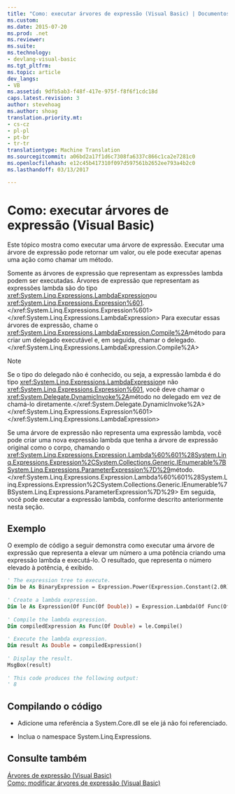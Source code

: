```yaml
---
title: "Como: executar árvores de expressão (Visual Basic) | Documentos do Microsoft"
ms.custom: 
ms.date: 2015-07-20
ms.prod: .net
ms.reviewer: 
ms.suite: 
ms.technology:
- devlang-visual-basic
ms.tgt_pltfrm: 
ms.topic: article
dev_langs:
- VB
ms.assetid: 9dfb5ab3-f48f-417e-975f-f8f6f1cdc18d
caps.latest.revision: 3
author: stevehoag
ms.author: shoag
translation.priority.mt:
- cs-cz
- pl-pl
- pt-br
- tr-tr
translationtype: Machine Translation
ms.sourcegitcommit: a06bd2a17f1d6c7308fa6337c866c1ca2e7281c0
ms.openlocfilehash: e12c45b417310f097d597561b2652ee793a4b2c0
ms.lasthandoff: 03/13/2017

---
```

# <a name="how-to-execute-expression-trees-visual-basic"></a>Como: executar árvores de expressão (Visual Basic)
Este tópico mostra como executar uma árvore de expressão. Executar uma árvore de expressão pode retornar um valor, ou ele pode executar apenas uma ação como chamar um método.  
  
 Somente as árvores de expressão que representam as expressões lambda podem ser executadas. Árvores de expressão que representam as expressões lambda são do tipo <xref:System.Linq.Expressions.LambdaExpression>ou <xref:System.Linq.Expressions.Expression%601>.</xref:System.Linq.Expressions.Expression%601> </xref:System.Linq.Expressions.LambdaExpression> Para executar essas árvores de expressão, chame o <xref:System.Linq.Expressions.LambdaExpression.Compile%2A>método para criar um delegado executável e, em seguida, chamar o delegado.</xref:System.Linq.Expressions.LambdaExpression.Compile%2A>  
  
> [!NOTE]
>  Se o tipo do delegado não é conhecido, ou seja, a expressão lambda é do tipo <xref:System.Linq.Expressions.LambdaExpression>e não <xref:System.Linq.Expressions.Expression%601>, você deve chamar o <xref:System.Delegate.DynamicInvoke%2A>método no delegado em vez de chamá-lo diretamente.</xref:System.Delegate.DynamicInvoke%2A> </xref:System.Linq.Expressions.Expression%601> </xref:System.Linq.Expressions.LambdaExpression>  
  
 Se uma árvore de expressão não representa uma expressão lambda, você pode criar uma nova expressão lambda que tenha a árvore de expressão original como o corpo, chamando o <xref:System.Linq.Expressions.Expression.Lambda%60%601%28System.Linq.Expressions.Expression%2CSystem.Collections.Generic.IEnumerable%7BSystem.Linq.Expressions.ParameterExpression%7D%29>método.</xref:System.Linq.Expressions.Expression.Lambda%60%601%28System.Linq.Expressions.Expression%2CSystem.Collections.Generic.IEnumerable%7BSystem.Linq.Expressions.ParameterExpression%7D%29> Em seguida, você pode executar a expressão lambda, conforme descrito anteriormente nesta seção.  
  
## <a name="example"></a>Exemplo  
 O exemplo de código a seguir demonstra como executar uma árvore de expressão que representa a elevar um número a uma potência criando uma expressão lambda e executá-lo. O resultado, que representa o número elevado à potência, é exibido.  
  
```vb  
' The expression tree to execute.  
Dim be As BinaryExpression = Expression.Power(Expression.Constant(2.0R), Expression.Constant(3.0R))  
  
' Create a lambda expression.  
Dim le As Expression(Of Func(Of Double)) = Expression.Lambda(Of Func(Of Double))(be)  
  
' Compile the lambda expression.  
Dim compiledExpression As Func(Of Double) = le.Compile()  
  
' Execute the lambda expression.  
Dim result As Double = compiledExpression()  
  
' Display the result.  
MsgBox(result)  
  
' This code produces the following output:  
' 8  
```  
  
## <a name="compiling-the-code"></a>Compilando o código  
  
-   Adicione uma referência a System.Core.dll se ele já não foi referenciado.  
  
-   Inclua o namespace System.Linq.Expressions.  
  
## <a name="see-also"></a>Consulte também  
 [Árvores de expressão (Visual Basic)](../../../../visual-basic/programming-guide/concepts/expression-trees/index.md)   
 [Como: modificar árvores de expressão (Visual Basic)](../../../../visual-basic/programming-guide/concepts/expression-trees/how-to-modify-expression-trees.md)
